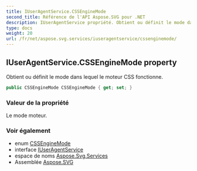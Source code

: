 ```yaml
---
title: IUserAgentService.CSSEngineMode
second_title: Référence de l'API Aspose.SVG pour .NET
description: IUserAgentService propriété. Obtient ou définit le mode dans lequel le moteur CSS fonctionne.
type: docs
weight: 20
url: /fr/net/aspose.svg.services/iuseragentservice/cssenginemode/
---
```

## IUserAgentService.CSSEngineMode property

Obtient ou définit le mode dans lequel le moteur CSS fonctionne.

```csharp
public CSSEngineMode CSSEngineMode { get; set; }
```

### Valeur de la propriété

Le mode moteur.

### Voir également

* enum [CSSEngineMode](../../../aspose.svg.dom.css/cssenginemode/)
* interface [IUserAgentService](../)
* espace de noms [Aspose.Svg.Services](../../iuseragentservice/)
* Assemblée [Aspose.SVG](../../../)



